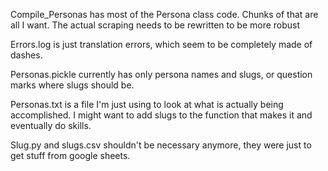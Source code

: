 Compile_Personas has most of the Persona class code. Chunks of that are all I want. The actual scraping needs to be rewritten to be more robust

Errors.log is just translation errors, which seem to be completely made of dashes.

Personas.pickle currently has only persona names and slugs, or question marks where slugs should be.

Personas.txt is a file I'm just using to look at what is actually being accomplished. I might want to add slugs to the function that makes it and eventually do skills.

Slug.py and slugs.csv shouldn't be necessary anymore, they were just to get stuff from google sheets.
